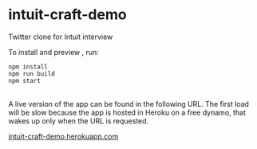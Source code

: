 # intuit-craft-demo
Twitter clone for Intuit interview

<p>
  To install and preview , run:
</p>

<div>
  <code>npm install</code><br/>
  <code>npm run build</code><br/>
  <code>npm start</code>
</div>
<br/>
<p>
  A live version of the app can be found in the following URL. The first load will be slow because the app is hosted in Heroku on a free dynamo, that wakes up only when the URL is requested.
</p>

<a href="http://intuit-craft-demo.herokuapp.com/" target="_blank">intuit-craft-demo.herokuapp.com</a>
